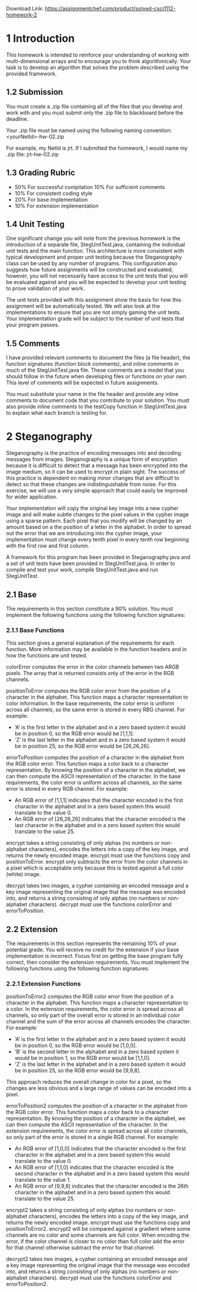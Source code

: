 Download Link: https://assignmentchef.com/product/solved-csci1112-homework-2
<br>
<h1>1      Introduction</h1>

This homework is intended to reinforce your understanding of working with multi-dimensional arrays and to encourage you to think algorithmically. Your task is to develop an algorithm that solves the problem described using the provided framework.

<h2>1.2     Submission</h2>

You must create a .zip file containing all of the files that you develop and work with and you must submit only the .zip file to blackboard before the deadline.

Your .zip file must be named using the following naming convention: &lt;yourNetId&gt;-hw-02.zip

For example, my NetId is jrt. If I submitted the homework, I would name my .zip file: jrt-hw-02.zip

<h2>1.3      Grading Rubric</h2>

<ul>

 <li>50% For successful compilation 10% For sufficient comments</li>

 <li>10% For consistent coding style</li>

 <li>20% For base implementation</li>

 <li>10% For extension implementation</li>

</ul>

<h2>1.4     Unit Testing</h2>

One significant change you will note from the previous homework is the introduction of a separate file, StegUnitTest.java, containing the individual unit tests and the main function. This architecture is more consistent with typical development and proper unit testing because the Steganography class can be used by any number of programs. This configuration also suggests how future assignments will be constructed and evaluated; however, you will not necessarily have access to the unit tests that you will be evaluated against and you will be expected to develop your unit testing to prove validation of your work.

The unit tests provided with this assignment show the basis for how this assignment will be automatically tested. We will also look at the implementations to ensure that you are not simply gaming the unit tests. Your implementation grade will be subject to the number of unit tests that your program passes.

<h2>1.5     Comments</h2>

I have provided relevant comments to document the files (a file header), the function signatures (function block comments), and inline comments in much of the StegUnitTest.java file. These comments are a model that you should follow in the future when developing files or functions on your own. This level of comments will be expected in future assignments.

You must substitute your name in the file header and provide any inline comments to document code that you contribute to your solution. You must also provide inline comments to the testCopy function in StegUnitTest.java to explain what each branch is testing for.

<h1>2      Steganography</h1>

Steganography is the practice of encoding messages into and decoding messages from images. Steganography is a unique form of encryption because it is difficult to detect that a message has been encrypted into the image medium, so it can be used to encrypt in plain sight. The success of this practice is dependent on making minor changes that are difficult to detect so that these changes are indistinguishable from noise. For this exercise, we will use a very simple approach that could easily be improved for wider application.

Your implementation will copy the original key image into a new cypher image and will make subtle changes to the pixel values in the cypher image using a sparse pattern. Each pixel that you modify will be changed by an amount based on a the position of a letter in the alphabet. In order to spread out the error that we are introducing into the cypher image, your implementation must change every tenth pixel in every tenth row beginning with the first row and first column.

A framework for this program has been provided in Steganography.java and a set of unit tests have been provided in StegUnitTest.java. In order to compile and test your work, compile StegUnitTest.java and run StegUnitTest.

<h2>2.1     Base</h2>

The requirements in this section constitute a 90% solution. You must implement the following functions using the following function signatures:

<h3>2.1.1      Base Functions</h3>

This section gives a general explanation of the requirements for each function. More information may be available in the function headers and in how the functions are unit tested.

colorError computes the error in the color channels between two ARGB pixels. The array that is returned consists only of the error in the RGB channels.

positionToError computes the RGB color error from the position of a character in the alphabet. This function maps a character representation to color information. In the base requirements, the color error is uniform across all channels, so the same error is stored in every RBG channel. For example:

<ul>

 <li>’A’ is the first letter in the alphabet and in a zero based system it would be in position 0, so the RGB error would be [1,1,1].</li>

 <li>’Z’ is the last letter in the alphabet and in a zero based system it would be in position 25, so the RGB error would be [26,26,26].</li>

</ul>

errorToPosition computes the position of a character in the alphabet from the RGB color error. This function maps a color back to a character representation. By knowing the position of a character in the alphabet, we can then compute the ASCII representation of the character. In the base requirements, the color error is uniform across all channels, so the same error is stored in every RGB channel. For example:

<ul>

 <li>An RGB error of [1,1,1] indicates that the character encoded is the first character in the alphabet and in a zero based system this would translate to the value 0.</li>

 <li>An RGB error of [26,26,26] indicates that the character encoded is the last character in the alphabet and in a zero based system this would translate to the value 25.</li>

</ul>

encrypt takes a string consisting of only alphas (no numbers or non-alphabet characters), encodes the letters into a copy of the key image, and returns the newly encoded image. encrypt must use the functions copy and positionToError. encrypt only subtracts the error from the color channels in a pixel which is acceptable only because this is tested against a full color (white) image.

decrypt takes two images, a cypher containing an encoded message and a key image representing the original image that the message was encoded into, and returns a string consisting of only alphas (no numbers or non-alphabet characters). decrypt must use the functions colorError and errorToPosition.

<h2>2.2     Extension</h2>

The requirements in this section represents the remaining 10% of your potential grade. You will receive no credit for the extension if your base implementation is incorrect. Focus first on getting the base program fully correct, then consider the extension requirements. You must implement the following functions using the following function signatures:

<h3>2.2.1      Extension Functions</h3>

positionToError2 computes the RGB color error from the position of a character in the alphabet. This function maps a character representation to a color. In the extension requirements, the color error is spread across all channels, so only part of the overall error is stored in an individual color channel and the sum of the error across all channels encodes the character. For example:

<ul>

 <li>’A’ is the first letter in the alphabet and in a zero based system it would be in position 0, so the RGB error would be [1,0,0].</li>

 <li>’B’ is the second letter in the alphabet and in a zero based system it would be in position 1, so the RGB error would be [1,1,0].</li>

 <li>’Z’ is the last letter in the alphabet and in a zero based system it would be in position 25, so the RGB error would be [9,9,8].</li>

</ul>

This approach reduces the overall change in color for a pixel, so the changes are less obvious and a large range of values can be encoded into a pixel.

errorToPosition2 computes the position of a character in the alphabet from the RGB color error. This function maps a color back to a character representation. By knowing the position of a character in the alphabet, we can then compute the ASCII representation of the character. In the extension requirements, the color error is spread across all color channels, so only part of the error is stored in a single RGB channel. For example:

<ul>

 <li>An RGB error of [1,0,0] indicates that the character encoded is the first character in the alphabet and in a zero based system this would translate to the value 0.</li>

 <li>An RGB error of [1,1,0] indicates that the character encoded is the second character in the alphabet and in a zero based system this would translate to the value 1.</li>

 <li>An RGB error of [9,9,8] indicates that the character encoded is the 26th character in the alphabet and in a zero based system this would translate to the value 25.</li>

</ul>

encrypt2 takes a string consisting of only alphas (no numbers or non-alphabet characters), encodes the letters into a copy of the key image, and returns the newly encoded image. encrypt must use the functions copy and positionToError2. encrypt2 will be compared against a gradient where some channels are no color and some channels are full color. When encoding the error, if the color channel is closer to no color than full color add the error for that channel otherwise subtract the error for that channel.

decrypt2 takes two images, a cypher containing an encoded message and a key image representing the original image that the message was encoded into, and returns a string consisting of only alphas (no numbers or non-alphabet characters). decrypt must use the functions colorError and errorToPosition2.